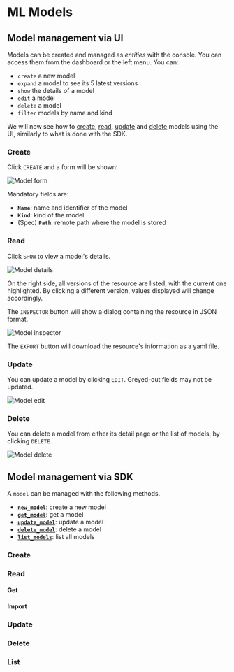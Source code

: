 # ML Models

## Model management via UI

Models can be created and managed as *entities* with the console. You can access them from the dashboard or the left menu. You can:

- `create` a new model
- `expand` a model to see its 5 latest versions
- `show` the details of a model
- `edit` a model
- `delete` a model
- `filter` models by name and kind

We will now see how to [create](#create), [read](#read), [update](#update) and [delete](#delete) models using the UI, similarly to what is done with the SDK.

### Create

Click `CREATE` and a form will be shown:

![Model form](../images/console/model-form.png)

Mandatory fields are:

- **`Name`**: name and identifier of the model
- **`Kind`**: kind of the model
- (Spec) **`Path`**: remote path where the model is stored

### Read

Click `SHOW` to view a model's details.

![Model details](../images/console/model-read.png)

On the right side, all versions of the resource are listed, with the current one highlighted. By clicking a different version, values displayed will change accordingly.

The `INSPECTOR` button will show a dialog containing the resource in JSON format.

![Model inspector](../images/console/model-inspector.png)

The `EXPORT` button will download the resource's information as a yaml file.

### Update

You can update a model by clicking `EDIT`. Greyed-out fields may not be updated.

![Model edit](../images/console/model-edit.png)

### Delete

You can delete a model from either its detail page or the list of models, by clicking `DELETE`.

![Model delete](../images/console/model-delete.png)

## Model management via SDK

A `model` can be managed with the following methods.

- [**`new_model`**](#create_1): create a new model
- [**`get_model`**](#read_1): get a model
- [**`update_model`**](#update_1): update a model
- [**`delete_model`**](#delete_1): delete a model
- [**`list_models`**](#list): list all models

### Create

### Read

#### Get

#### Import

### Update

### Delete

### List